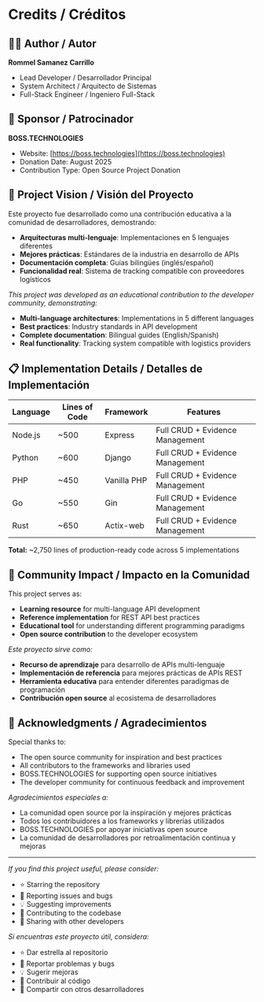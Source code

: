 # Credits / Créditos

## 👨‍💻 Author / Autor

**Rommel Samanez Carrillo**
- Lead Developer / Desarrollador Principal
- System Architect / Arquitecto de Sistemas
- Full-Stack Engineer / Ingeniero Full-Stack

## 🏢 Sponsor / Patrocinador

**BOSS.TECHNOLOGIES**
- Website: [https://boss.technologies](https://boss.technologies)
- Donation Date: August 2025
- Contribution Type: Open Source Project Donation

## 🎯 Project Vision / Visión del Proyecto

Este proyecto fue desarrollado como una contribución educativa a la comunidad de desarrolladores, demostrando:

- **Arquitecturas multi-lenguaje**: Implementaciones en 5 lenguajes diferentes
- **Mejores prácticas**: Estándares de la industria en desarrollo de APIs
- **Documentación completa**: Guías bilingües (inglés/español)
- **Funcionalidad real**: Sistema de tracking compatible con proveedores logísticos

*This project was developed as an educational contribution to the developer community, demonstrating:*

- **Multi-language architectures**: Implementations in 5 different languages
- **Best practices**: Industry standards in API development
- **Complete documentation**: Bilingual guides (English/Spanish)  
- **Real functionality**: Tracking system compatible with logistics providers

## 📋 Implementation Details / Detalles de Implementación

| Language | Lines of Code | Framework | Features |
|----------|---------------|-----------|----------|
| Node.js | ~500 | Express | Full CRUD + Evidence Management |
| Python | ~600 | Django | Full CRUD + Evidence Management |
| PHP | ~450 | Vanilla PHP | Full CRUD + Evidence Management |
| Go | ~550 | Gin | Full CRUD + Evidence Management |
| Rust | ~650 | Actix-web | Full CRUD + Evidence Management |

**Total:** ~2,750 lines of production-ready code across 5 implementations

## 🌟 Community Impact / Impacto en la Comunidad

This project serves as:
- **Learning resource** for multi-language API development
- **Reference implementation** for REST API best practices
- **Educational tool** for understanding different programming paradigms
- **Open source contribution** to the developer ecosystem

*Este proyecto sirve como:*
- **Recurso de aprendizaje** para desarrollo de APIs multi-lenguaje
- **Implementación de referencia** para mejores prácticas de APIs REST
- **Herramienta educativa** para entender diferentes paradigmas de programación
- **Contribución open source** al ecosistema de desarrolladores

## 🙏 Acknowledgments / Agradecimientos

Special thanks to:
- The open source community for inspiration and best practices
- All contributors to the frameworks and libraries used
- BOSS.TECHNOLOGIES for supporting open source initiatives
- The developer community for continuous feedback and improvement

*Agradecimientos especiales a:*
- La comunidad open source por la inspiración y mejores prácticas
- Todos los contribuidores a los frameworks y librerías utilizados
- BOSS.TECHNOLOGIES por apoyar iniciativas open source
- La comunidad de desarrolladores por retroalimentación continua y mejoras

---

*If you find this project useful, please consider:*
- ⭐ Starring the repository
- 🐛 Reporting issues and bugs
- 💡 Suggesting improvements
- 🤝 Contributing to the codebase
- 📢 Sharing with other developers

*Si encuentras este proyecto útil, considera:*
- ⭐ Dar estrella al repositorio
- 🐛 Reportar problemas y bugs
- 💡 Sugerir mejoras
- 🤝 Contribuir al código
- 📢 Compartir con otros desarrolladores
